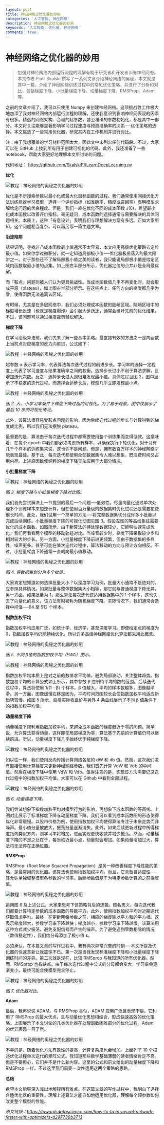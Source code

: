 ```yaml
---
layout: post
title: 神经网络之优化器的妙用
categories: '人工智能, 神经网络'
description: 神经网络之优化器的妙用
keywords: '人工智能, 优化器, 神经网络'
comments: true
---
```


# 神经网络之优化器的妙用



> 加强对神经网络内部运行流程的理解有助于研究者和开发者训练神经网络。本文作者 Piotr Skalski 撰写了一系列文章介绍神经网络的奥秘，本文就是其中一篇，介绍了神经网络训练过程中的常见优化策略，并进行了分析和对比，包括梯度下降、小批量梯度下降、动量梯度下降、RMSProp、Adam 等。

之前的文章介绍了，我可以只使用 Numpy 来创建神经网络。这项挑战性工作极大地加深了我对神经网络内部运行流程的理解，还使我意识到影响神经网表现的因素有很多。精选的网络架构、合理的超参数，甚至准确的参数初始化，都是其中一部分。本文将关注能够显著影响学习过程速度与预测准确率的决策──优化策略的选择。本文挑选了一些常用优化器，研究其内在工作机制并进行对比。

注：由于我想覆盖的学习材料范围太大，因此文中未列出任何代码段。不过，大家可以在 GitHub 上找到所有用于创建可视化的代码。此外，我还准备了一些 notebook，帮助大家更好地理解本文所讨论的问题。

代码地址： https://github.com/SkalskiP/ILearnDeepLearning.py

**优化**

![](http://p3.pstatp.com/large/pgc-image/RAOcFJd3kdirkB "教程｜神经网络的奥秘之优化器的妙用")

优化是不断搜索参数以最小化或最大化目标函数的过程。我们通常使用间接优化方法训练机器学习模型，选择一个评价指标（如准确率、精度或召回率）表明模型求解给定问题的优良程度。但是，我们一直在优化不同的成本函数 J\(θ\)，希望最小化成本函数以改善评价指标。毫无疑问，成本函数的选择通常与需要解决的具体问题相关。本质上，这种「有意设计」表明我们与理想解决方案有多远。正如大家所知，这个问题相当复杂，可以再另写一篇主题文章。

**沿途陷阱**

结果证明，寻找非凸成本函数最小值通常不太容易，本文应用高级优化策略去定位最小值。如果你学过微积分，就一定知道局部极小值──优化器极易落入的最大陷阱之一。对于那些还不了解局部极小值之美的读者，我只能说局部极小值是给定区域内函数取最小值的点集。如上图左半部分所示，优化器定位的点并非是全局最优解。

而「鞍点」问题则被人们认为更具挑战性。当成本函数值几乎不再变化时，就会形成平原（plateau），如上图右半部分所示。在这些点上，任何方向的梯度都几乎为零，使得函数无法逃离该区域。

有时候，尤其是在多层网络中，我们必须处理成本函数的陡峭区域。陡峭区域中的梯度增长迅速（也就是梯度爆炸）会引起大步跃迁，通常会破坏先前的优化结果。不过，该问题可以通过梯度裁剪轻松解决。

**梯度下降**

在学习高级算法前，我们先来了解一些基本策略。最直接有效的方法之一是向函数上当前点对应梯度的反方向前进，公式如下：

![](http://p9.pstatp.com/large/pgc-image/RAOcFL9DCYvFbw "教程｜神经网络的奥秘之优化器的妙用")

超参数 α 表示学习率，代表算法每次迭代过程的前进步长。学习率的选择一定程度上代表了学习速度与结果准确率之间的权衡。选择步长过小不利于算法求解，且增加迭代次数。反之，选择步长过大则很难发现最小值。具体过程见图 2，图中展示了不稳定的迭代过程。而选择合适步长后，模型几乎立即发现最小点。

![](http://p99.pstatp.com/large/pgc-image/RAOcFMX9YRpAmb "教程｜神经网络的奥秘之优化器的妙用")

_图 2. 大、小学习率条件下梯度下降过程的可视化。为了易于观察，图中仅展示了最后 10 步的可视化情况。_

此外，该算法很容易受鞍点问题的影响。因为后续迭代过程的步长与计算得到的梯度成比例，所以我们无法摆脱 plateau。

最重要的是，算法由于每次迭代过程中都需要使用整个训练集而变得低效。这意味着，在每个 epoch 中我们都必须考虑所有样本，以确保执行下轮优化。对于只有几千个样本的训练集来说，这也许不是问题。但是，拥有数百万样本的神经网络才能表现最佳。基于此，每次迭代都使用全部数据集令人难以想象，既浪费时间又占用内存。上述原因致使纯粹的梯度下降无法应用于大部分情况。

**小批量梯度下降**

![](http://p99.pstatp.com/large/pgc-image/RAOcFN95yYH4Vu "教程｜神经网络的奥秘之优化器的妙用")

_图 3. 梯度下降与小批量梯度下降对比图。_

我们首先尝试解决上一节提到的最后一个问题──低效性。尽量向量化通过单次处理多个训练样本来加速计算，但在使用百万量级的数据集时优化过程还是需要花费很长时间。此处，我们试用一个简单的方法──将完整数据集切分成许多小批量以完成后续训练。小批量梯度下降的可视化动图见图 3。假设左图的等高线象征需要优化的成本函数。如图所示，由于新算法的待处理数据较少，它能够快速完成优化。我们再看看两个模型的移动轨迹对比。当噪音较少时，梯度下降采取较少步和相对较大的步长。另一方面，小批量梯度下降前进更频繁，但由于数据集的多样性，噪声更多。甚至可能在某次迭代过程中，算法移动的方向与预计方向相反。不过，小批量梯度下降通常一直朝向最小值移动。

![](http://p3.pstatp.com/large/pgc-image/RAOcFNV9StWmqo "教程｜神经网络的奥秘之优化器的妙用")

_图 4. 将数据集划分为多个批量。_

大家肯定想知道如何选择批量大小？以深度学习为例，批量大小通常不是绝对的，应参照具体情况。如果批量与整体数据集大小相等，那它就与普通梯度下降无异。另一方面，如果批量为 1，那么算法每次迭代仅适用数据集中的 1 个样本，这也失去了向量化的意义，该方法有时被称为随机梯度下降。实际情况下，我们通常会选择中间值──64 至 512 个样本。

**指数加权平均**

指数加权平均应用广泛，如统计学、经济学，甚至深度学习。即便给定点的梯度为 0，指数加权平均仍能持续优化，所以许多高级神经网络优化算法都采用此概念。

![](http://p99.pstatp.com/large/pgc-image/RAOcFyi2Tu7sYt "教程｜神经网络的奥秘之优化器的妙用")

_图 5. 不同 β值的指数加权平均（EWA）图示。_

![](http://p99.pstatp.com/large/pgc-image/RAOcGA9Ehqi8Sy "教程｜神经网络的奥秘之优化器的妙用")

指数加权平均本质上是对之前的数值求平均值，避免局部波动，关注整体趋势。指数加权平均的计算公式如上所示，其中参数 β 控制待平均的数的范围。后续迭代过程中，算法将使用 1/\(1 - β\) 个样本。β 值越大，平均的样本数越多，图像越平滑。另一方面，图像缓慢右移是因为，平均时间范围较长会使指数加权平均适应新趋势较慢。如图 5 所示，股票实际收盘价与另外 4 条曲线展示了不同 β 值条件下的指数加权平均值。

**动量梯度下降**

动量梯度下降利用指数加权平均，来避免成本函数的梯度趋近于零的问题。简单说，允许算法获得动量，这样即使局部梯度为零，算法基于先前的计算值仍可以继续前进。所以，动量梯度下降几乎始终优于纯梯度下降。

![](http://p3.pstatp.com/large/pgc-image/RAOcGBk9Kq6pCp "教程｜神经网络的奥秘之优化器的妙用")

如以往一样，我们使用反向传播计算网络各层的 dW 和 db 值。然而，这次我们没有直接使用计算梯度来更新神经网络参数，我们首先计算 VdW 和 Vdb 的中间值。然后在梯度下降中使用 VdW 和 Vdb。值得注意的是，实现该方法需要记录迭代过程中的指数加权平均值。大家可以在 Github 中看到全部过程。

![](http://p99.pstatp.com/large/pgc-image/RAOcGDL1qS27lv "教程｜神经网络的奥秘之优化器的妙用")

_图 6. 动量梯度下降。_

我们尝试想象下指数加权平均对模型行为的影响，再想象下成本函数的等高线。上图对比展示了标准梯度下降与动量梯度下降。我们可以看到成本函数图的形态使得优化非常缓慢。以股市价格为例，使用指数加权平均使得算法专注于未来走势而非噪声。最小值分量被放大，振荡分量逐渐消失。此外，如果后续更新过程中所得梯度指向类似方向，则学习率将增加，进而实现更快收敛并减少振荡。然而，动量梯度下降的不足之处在于，每当临近最小点，动量就会增加。如果动量增加过大，算法将无法停在正确位置。

**RMSProp**

RMSProp（Root Mean Squared Propagation）是另一种改善梯度下降性能的策略，是最常用的优化器。该算法也使用指数加权平均。而且，它具备自适应性──其允许单独调整模型各参数的学习率。后续参数值基于为特定参数计算的之前梯度值。

![](http://p99.pstatp.com/large/pgc-image/RAOcGIF1Ix4TDo "教程｜神经网络的奥秘之优化器的妙用")

运用图 6 及上述公式，大家来思考下该策略背后的逻辑。顾名思义，每次迭代我们都要计算特定参数的成本函数的导数平方。此外，使用指数加权平均对近期迭代获取值求平均。最终，在更新网络参数之前，相应的梯度除以平方和的平方根。这表示梯度越大，参数学习率下降越快；梯度越小，参数学习率下降越慢。该算法用这种方式减少振荡，避免支配信号而产生的噪声。为了避免遇到零数相除的情况（数值稳定性），我们给分母添加了极小值 ɛ。

必须承认，在本篇文章的写作过程中，我有两次异常兴奋的时刻──本文所提及优化器的快速革新让我震惊不已。第一次是当我发现标准梯度下降和小批量梯度下降训练时间的差异。第二次就是现在，比较 RMSprop 与我知道的所有优化器。然而，RMSprop 也有缺点。由于每次迭代过程中公式的分母都会变大，学习率会逐渐变小，最终可能会使模型完全停止。

![](http://p99.pstatp.com/large/pgc-image/RAOcGYz2DChe0E "教程｜神经网络的奥秘之优化器的妙用")

_图 7. 优化器对比。_

**Adam**

最后，我再说说 ADAM。与 RMSProp 类似，ADAM 应用广泛且表现不俗。它利用了 RMSProp 的最大优点，且与动量优化思想相结合，形成快速高效的优化策略。上图展示了本文讨论的几类优化器在处理函数困难部分的优化过程。Adam 的优异表现一目了然。

![](http://p99.pstatp.com/large/pgc-image/RAOcGdiDeiPacN "教程｜神经网络的奥秘之优化器的妙用")

不幸的是，随着优化方法有效性的提高，计算复杂度也会增加。上面列了 10 个描述优化过程单次迭代的矩阵公式。我知道那些数学基础薄弱的读者情绪肯定不高。但是不要担心，它们并不是什么新内容。这里的公式和前文给出的动量梯度下降和 RMSProp 一样。不过这里我们需要一次性运用这两个策略的思路。

**总结**

希望本文能够深入浅出地解释所有难点。在这篇文章的写作过程中，我明白了选择合适优化器的重要性。理解上述算法才能自如地运用优化器，理解每个超参数如何改变整个模型的性能。

_原文链接：https://towardsdatascience.com/how-to-train-neural-network-faster-with-optimizers-d297730b3713_





